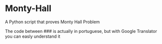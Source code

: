 # Monty-Hall
A Python script that proves Monty Hall Problem


The code between ### is actually in portuguese, but with Google Translator you can easly understand it
